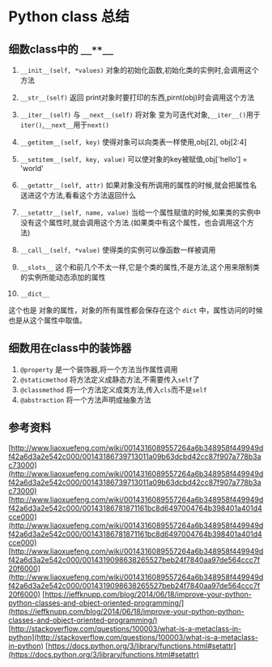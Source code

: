 # Python class 总结

## 细数class中的 `__**__`

1. `__init__(self, *values)`
  对象的初始化函数,初始化类的实例时,会调用这个方法

2. `__str__(self)`
  返回 print对象时要打印的东西,pirnt(obj)时会调用这个方法

3. `__iter__(self)` 与 `__next__(self)`
  将对象 变为可迭代对象,`__iter__()`用于`iter()`,`__next__`用于`next()`

4. `__getitem__(self, key)`
  使得对象可以向类表一样使用,obj[2], obj[2:4]

5. `__setitem__(self, key, value)`
  可以使对象的key被赋值,obj['hello'] = 'world'

6. `__getattr__(self, attr)`
  如果对象没有所调用的属性的时候,就会把属性名送进这个方法,看看这个方法返回什么

7. `__setattr__(self, name, value)`
  当给一个属性赋值的时候,如果类的实例中没有这个属性时,就会调用这个方法.(如果类中有这个属性，也会调用这个方法)

8. `__call__(self, *value)`
  使得类的实例可以像函数一样被调用

9. `__slots__`
  这个和前几个不太一样,它是个类的属性,不是方法,这个用来限制类的实例所能动态添加的属性

10. `__dict__`

  这个也是 对象的属性，对象的所有属性都会保存在这个 `dict` 中，属性访问的时候也是从这个属性中取值。

## 细数用在class中的装饰器
1. `@property`
  是一个装饰器,将一个方法当作属性调用
2. `@staticmethod`
  将方法定义成静态方法,不需要传入`self`了
3. `@classmethod`
  将一个方法定义成类方法,传入`cls`而不是`self`
4. `@abstraction`
  将一个方法声明成抽象方法

## 参考资料
[http://www.liaoxuefeng.com/wiki/0014316089557264a6b348958f449949df42a6d3a2e542c000/00143186739713011a09b63dcbd42cc87f907a778b3ac73000](http://www.liaoxuefeng.com/wiki/0014316089557264a6b348958f449949df42a6d3a2e542c000/00143186739713011a09b63dcbd42cc87f907a778b3ac73000)
[http://www.liaoxuefeng.com/wiki/0014316089557264a6b348958f449949df42a6d3a2e542c000/00143186781871161bc8d6497004764b398401a401d4cce000](http://www.liaoxuefeng.com/wiki/0014316089557264a6b348958f449949df42a6d3a2e542c000/00143186781871161bc8d6497004764b398401a401d4cce000)
[http://www.liaoxuefeng.com/wiki/0014316089557264a6b348958f449949df42a6d3a2e542c000/0014319098638265527beb24f7840aa97de564ccc7f20f6000](http://www.liaoxuefeng.com/wiki/0014316089557264a6b348958f449949df42a6d3a2e542c000/0014319098638265527beb24f7840aa97de564ccc7f20f6000)
[https://jeffknupp.com/blog/2014/06/18/improve-your-python-python-classes-and-object-oriented-programming/](https://jeffknupp.com/blog/2014/06/18/improve-your-python-python-classes-and-object-oriented-programming/)
[http://stackoverflow.com/questions/100003/what-is-a-metaclass-in-python](http://stackoverflow.com/questions/100003/what-is-a-metaclass-in-python)
[https://docs.python.org/3/library/functions.html#setattr](https://docs.python.org/3/library/functions.html#setattr)
